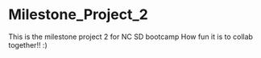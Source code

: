 # Milestone_Project_2
This is the milestone project 2 for NC SD bootcamp
How fun it is to collab together!! :)
